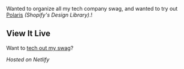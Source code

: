 Wanted to organize all my tech company swag, and wanted to try out [Polaris](https://polaris.shopify.com/) _(Shopify's Design Library)_.!

## View It Live

Want to [tech out my swag](https://tech-out-my-swag.netlify.app/)?

_Hosted on Netlify_
